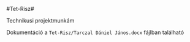 #Tet-Risz#

Technikusi projektmunkám

Dokumentáció a `Tet-Risz/Tarczal Dániel János.docx` fájlban található
